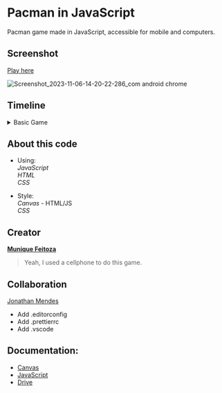 # Pacman in JavaScript

Pacman game made in JavaScript, accessible for mobile and computers.

## Screenshot

[Play here](https://munique-feitoza.github.io/pacman_in_js/)

![Screenshot_2023-11-06-14-20-22-286_com android chrome](https://github.com/Munique-Feitoza/pacman_in_js/assets/140446097/7d6378be-fdb2-471c-bdf6-96d0965ef478)


## Timeline
<details>
  <summary>Basic Game</summary>
  <ol>
    <li>Project setup - 23/10/2023</li>
    <li>Generate map boundaries - 24/10/2023</li>
		<li>Generate buttons - 24/10/2023</li>
    <li>Add Pacman - 24/10/2023</li>
		<li>Add movement - 25/10/2023</li>
    <li>Add collision - 25/10/2023</li>
		<li>Map style - 25/10/2023</li>
    <li>Generate fruit - 26/10/2023</li>
		<li>Eat fruit - 26/10/2023</li>
    <li>Add score - 26/10/2023</li>
		<li>Create ghost - 28/10/2023</li>
    <li>Fix bugs - 29/10/2023</li>
		<li>Create big fruit - 29/10/2023</li>
    <li>Add win condition - 31/10/2023</li>
		<li>Lay out a full level - 31/10/2023</li>
    <li>Pacman chomp animation - 31/10/2023</li>
  </ol>
</details>

 ## About this code

- Using:  
_JavaScript_  
_HTML_  
_CSS_

- Style:  
_Canvas_ - HTML/JS  
_CSS_


## Creator

**[Munique Feitoza](https://www.linkedin.com/in/munique-feitoza-77034b231/)**
 >Yeah, I used a cellphone to do this game.

 
## Collaboration
[Jonathan Mendes](https://www.linkedin.com/in/jonatanbarreiro/)
  * Add .editorconfig
  * Add .prettierrc
  * Add .vscode

 
## Documentation:

- [Canvas](https://developer.mozilla.org/pt-BR/docs/Web/API/Canvas_API/Tutorial)  
- [JavaScript](https://developer.mozilla.org/pt-BR/docs/Web/JavaScript)  
- [Drive](https://drive.google.com/drive/folders/1Cvq2RVrv-z2rR3wPZjgJrUgOAjVSVzj9?usp=sharing)
